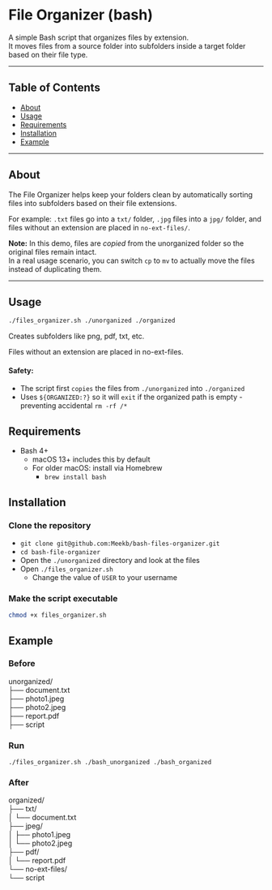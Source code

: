 # File Organizer (bash)

A simple Bash script that organizes files by extension.  
It moves files from a source folder into subfolders inside a target folder based on their file type.

---

## Table of Contents
- [About](#about)
- [Usage](#usage)
- [Requirements](#requirements)
- [Installation](#installation)
- [Example](#example)

---

## About
The File Organizer helps keep your folders clean by automatically sorting files into subfolders based on their file extensions.  

For example: `.txt` files go into a `txt/` folder, `.jpg` files into a `jpg/` folder, and files without an extension are placed in `no-ext-files/`.

**Note:** In this demo, files are *copied* from the unorganized folder so the original files remain intact.  
In a real usage scenario, you can switch `cp` to `mv` to actually move the files instead of duplicating them.

---

## Usage

```bash
./files_organizer.sh ./unorganized ./organized
```
Creates subfolders like png, pdf, txt, etc.

Files without an extension are placed in no-ext-files.

####  Safety:
- The script first `copies` the files from `./unorganized` into `./organized`  
- Uses `${ORGANIZED:?}` so it will `exit` if the organized path is empty - preventing accidental `rm -rf /*`

## Requirements
- Bash 4+
  - macOS 13+ includes this by default
  - For older macOS: install via Homebrew
    -  `brew install bash`

## Installation
### Clone the repository
- `git clone git@github.com:Meekb/bash-files-organizer.git`
- `cd bash-file-organizer`
- Open the `./unorganized` directory and look at the files
- Open `./files_organizer.sh`
  - Change the value of `USER` to your username 


### Make the script executable
```bash
chmod +x files_organizer.sh
```

## Example

### Before
unorganized/  
├── document.txt  
├── photo1.jpeg  
├── photo2.jpeg  
├── report.pdf  
├── script

### Run
`./files_organizer.sh ./bash_unorganized ./bash_organized
`

### After
organized/  
├── txt/  
│   └── document.txt  
├── jpeg/  
│   ├── photo1.jpeg  
│   └── photo2.jpeg  
├── pdf/  
│   └── report.pdf  
└── no-ext-files/  
└── script
